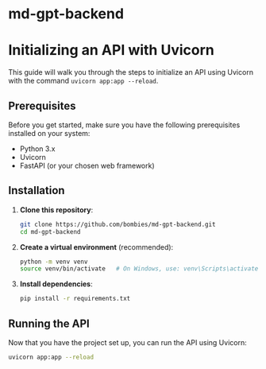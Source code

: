 # md-gpt-backend

# Initializing an API with Uvicorn

This guide will walk you through the steps to initialize an API using Uvicorn with the command `uvicorn app:app --reload`.

## Prerequisites

Before you get started, make sure you have the following prerequisites installed on your system:

- Python 3.x
- Uvicorn
- FastAPI (or your chosen web framework)

## Installation

1. **Clone this repository**:

    ```bash
    git clone https://github.com/bombies/md-gpt-backend.git
    cd md-gpt-backend
    ```

2. **Create a virtual environment** (recommended):

    ```bash
    python -m venv venv
    source venv/bin/activate   # On Windows, use: venv\Scripts\activate
    ```

3. **Install dependencies**:

    ```bash
    pip install -r requirements.txt
    ```

## Running the API

Now that you have the project set up, you can run the API using Uvicorn:

```bash
uvicorn app:app --reload
